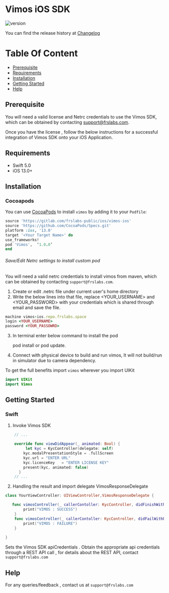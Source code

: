 # Vimos iOS SDK

![version](https://img.shields.io/badge/version-v1.0.0-blue)

You can find the release history at [Changelog](CHANGELOG.md)

# Table Of Content

- [Prerequisite](#prerequisite)
- [Requirements](#requirements)
- [Installation](#installation)
- [Getting Started](#getting-started)
- [Help](#help)

## Prerequisite

You will need a valid license and Netrc credentials to use the Vimos SDK, which can be obtained by contacting support@frslabs.com. 

Once you have the license , follow the below instructions for a successful integration of Vimos SDK onto your iOS Application.

## Requirements

- Swift 5.0
- iOS 13.0+

## Installation

### Cocoapods


You can use [CocoaPods](http://cocoapods.org/) to install `vimos` by adding it to your `Podfile`:

```ruby
source 'https://gitlab.com/frslabs-public/ios/vimos-ios'
source 'https://github.com/CocoaPods/Specs.git'
platform :ios, '13.0'
target '<Your Target Name>' do
use_frameworks!
pod 'Vimos',  ‘1.0.0’
end
```

###### Save/Edit Netrc settings to install custom pod

You will need a valid netrc credentials to install vimos from maven, which can be obtained by contacting `support@frslabs.com`. 

1. Create or edit .netrc file under current user's home directory
2. Write the below lines into that file, replace <YOUR_USERNAME> and <YOUR_PASSWORD> with your credentials which is shared through email and save the file.
```ruby
machine vimos-ios.repo.frslabs.space
login <YOUR_USERNAME>
password <YOUR_PASSOWRD>
```
3. In terminal enter below command to install the pod

   pod install or pod update.

4. Connect with physical device to build and run vimos, It will not build/run in simulator due to camera dependency.

To get the full benefits import `vimos` wherever you import UIKit

``` swift
import UIKit
import Vimos
```

## Getting Started

### Swift

1. Invoke Vimos SDK

```swift
    // ...
    
    override func viewDidAppear(_ animated: Bool) {
         let kyc = KycController(delegate: self)
        kyc.modalPresentationStyle = .fullScreen
        kyc.url = "ENTER URL"
        kyc.licenceKey   = "ENTER LICENSE KEY"
        present(kyc, animated: false)
      }
    // ...    
```

2. Handling the result and import delegate VimosResponseDelegate

```swift
class YourViewController: UIViewController,VimosResponseDelegate {

   func vimosController(_ callerContoller: KycController, didFinishWithResults results: VimosResults) {
        print("VIMOS : SUCCESS")
    }
    func vimosController(_ callerContoller: KycController, didFailWithError error: Int) {
        print("VIMOS : FAILURE")
    }
  
}
```
   Sets the Vimos SDK apiCredentials . Obtain the appropriate api credentials through a REST API call , for details about the REST API, contact `support@frslabs.com`


   ## Help
   For any queries/feedback , contact us at `support@frslabs.com` 
